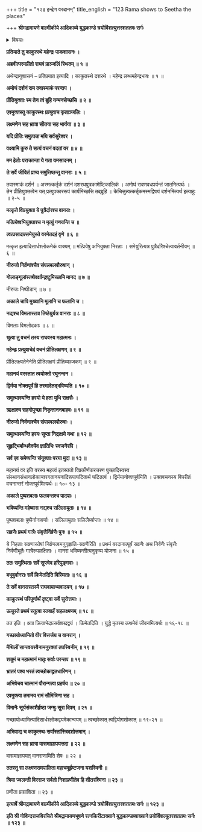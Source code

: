 +++
title = "१२३ इन्द्रेण वरदानम्"
title_english = "123 Rama shows to Seetha the places"

+++
**श्रीमद्रामायणे वाल्मीकीये आदिकाव्ये युद्धकाण्डे त्रयोविंशत्युत्तरशततमः सर्गः**


<details><summary>विषयाः</summary>

इन्द्रेण रामप्रार्थनातंप्रति मृतविकलाङ्गवानरगणानांपुनर्जीवनावैकल्यस्वालय -वर्तिसरित्तरु सार्वकालिकसलिलफलसमृद्धिसंभवरूपवरदानपूर्वकं सुरगणैः सहस्वर्गगमनम् ॥ १ ॥ रामेण सुरपतिसमुज्जीविताविकलवानरनिकरैः सह हर्षाधिगमः ॥ २ ॥

</details>




**प्रतियाते तु काकुत्स्थे महेन्द्रः पाकशासनः ।**

**अब्रवीत्परमप्रीतो राघवं प्राञ्जलिं स्थितम् ॥ १ ॥**

अथेन्द्रानुशासनं – प्रतिप्रयात इत्यादि । काकुतस्थे दशरथे । महेन्द्र लब्धमहेन्द्रभावः ॥ १ ॥



**अमोघं दर्शनं राम तवास्माकं परन्तप ।**

**प्रीतियुक्ताः स्म तेन त्वं ब्रूहि यन्मनसेच्छसि ॥ २ ॥**

**एवमुक्तस्तु काकुत्स्थः प्रत्युवाच कृताञ्जलिः ।**

**लक्ष्मणेन सह भ्रात्रा सीतया सह भार्यया ॥ ३ ॥**

**यदि प्रीतिः समुत्पन्ना मयि सर्वसुरेश्वर ।**

**वक्ष्यामि कुरु ते सत्यं वचनं वदतां वर ॥ ४ ॥**

**मम हेतोः पराक्रान्ता ये गता यमसादनम् ।**

**ते सर्वे जीवितं प्राप्य समुत्तिष्ठन्तु वानराः ॥ ५ ॥**

तवास्माकं दर्शनं । अस्मत्कर्तृकं दर्शनं दशरथपुत्रकामेष्टिकालिकं । अमोघं रावणवधपर्यन्तं जातमित्यर्थः । तेन प्रीतियुक्तत्वेन यत् प्रत्युपकाररूपं कार्यमिच्छसि तद्ब्रूहि । केचित्तुत्वत्कर्तृकमस्मद्विषयं दर्शनमित्यर्थ इत्याहुः ॥ २-५ ॥



**मत्कृते विप्रयुक्ता ये पुत्रैर्दारश्च वानराः ।**

**मत्प्रियेष्वभियुक्ताश्च न मृत्युं गणयन्ति च ॥**

**त्वत्प्रसादात्समेयुस्ते वरमेतदहं वृणे ॥ ६ ॥**

मत्कृत इत्यादिसार्धश्लोकमेकं वाक्यम् ॥ मत्प्रियेषु अभियुक्ता निरताः । समेयुरित्यत्र पुत्रैर्दारैश्चेत्यावर्तनीयम् ॥ ६ ॥



**नीरुजो निर्व्रणांश्चैव संपन्नबलपौरुषान् ।**

**गोलाङ्गूलांस्तथैवर्क्षान्द्रष्टुमिच्छामि मानद ॥ ७ ॥**

नीरुजः निष्पीडान् ॥ ७ ॥



**अकाले चापि मुख्यानि मूलानि च फलानि च ।**

**नद्यश्च विमलास्तत्र तिष्ठेयुर्यत्र वानराः ॥ ८ ॥**

विमलाः विमलोदकाः ॥ ८ ॥



**श्रुत्वा तु वचनं तस्य राघवस्य महात्मनः ।**

**महेन्द्रः प्रत्युवाचेदं वचनं प्रीतिलक्षणम् ॥ ९ ॥**

प्रीतिलक्ष्यतेनेनेति प्रीतिलक्षणं प्रीतिव्यञ्जकम् ॥ ९ ॥



**महानयं वरस्तात त्वयोक्तो रघुनन्दन ।**

**द्विर्मया नोक्तपूर्वं हि तस्मादेतद्भविष्यति ॥ १० ॥**

**समुत्थास्यन्ति हरयो ये हता युधि राक्षसैः ।**

**ऋक्षाश्च सहगोपुच्छा निकृत्ताननबाहवः ॥ ११ ॥**

**नीरुजो निर्वणाश्चैव संपन्नवलपौरुषाः ।**

**समुत्थास्यन्ति हरयः सुप्ता निद्राक्षये यथा ॥ १२ ॥**

**सुहृद्भिर्बान्धवैश्चैव ज्ञातिभिः स्वजनैरपि ।**

**सर्व एव समेष्यन्ति संयुक्ताः परया मुदा ॥ १३ ॥**

महानयं वर इति वरस्य महत्त्वं इतस्ततो विप्रकीर्णकरचरण पुच्छादिस्वस्व संस्थानसंधानलोकान्तरगतानयनादिरूपाघटितार्थ घटितत्वं । द्विर्मयानोक्तपूर्वमिति । उक्तवचनस्य विपरीतं वचनान्तरं नोक्तपूर्वमित्यर्थः ॥ १०- १३ ॥



**अकाले पुष्पशबलाः फलवन्तश्च पादपाः ।**

**भविष्यन्ति महेष्वास नद्यश्च सलिलायुताः ॥ १४ ॥**

पुष्पशबलाः पुष्पैर्नानावर्णाः । सलिलायुताः सलिलैर्व्याप्ताः ॥ १४ ॥



**सव्रणैः प्रथमं गात्रैः संवृत्तैर्निर्व्रणैः पुनः ॥ १५ ॥**

ये निहताः सव्रणास्तेषां निर्व्रणत्वमनुगृह्णाति-सव्रणैरिति ॥ प्रथमं वरदानात्पूर्वं सव्रणैः अथ निर्वणैः संवृत्तैः निर्वणीभूतैः गात्रैरुपलक्षिताः । वानरा भविष्यन्तीत्यनुकृष्य योजना ॥ १५ ॥



**ततः समुत्थिताः सर्वे सुप्त्वेव हरिपुङ्गवाः ।**

**बभूवुर्वानराः सर्वे किमेतदिति विस्मिताः ॥ १६ ॥**

**ते सर्वे वानरास्तस्मै राघवायाभ्यवादयन् ॥ १७ ॥**

**काकुत्स्थं परिपूर्णार्थं दृष्ट्वा सर्वे सुरोत्तमाः ।**

**ऊचुस्ते प्रथमं स्तुत्वा स्तवार्हं सहलक्ष्मणम् ॥ १८ ॥**

तत इति । अत्र क्रियाभेदात्सर्वशब्दद्वयं । किमेतदिति । युद्धे मृतस्य कथमेवं जीवनमित्यर्थः ॥ १६-१८ ॥



**गच्छायोध्यामितो वीर विसर्जय च वानरान् ।**

**मैथिलीं सान्त्वयस्वैनामनुरक्तां तपस्विनीम् ॥ १९ ॥**

**शत्रुमं च महात्मानं मातृः सर्वाः परन्तप ॥ १९ ॥**

**भ्रातरं पश्य भरतं त्वच्छोकाद्व्रतधारिणम् ।**

**अभिषेचय चात्मानं पौरान्गत्वा प्रहर्षय ॥ २० ॥**

**एवमुक्त्वा तमामय रामं सौमित्रिणा सह ।**

**विमानैः सूर्यसंकाशैर्हृष्टा जग्मुः सुरा दिवम् ॥ २१ ॥**

गच्छायोध्यामित्यादिसार्धश्लोकद्वयमेकान्वयम् ॥ त्वच्छोकात् त्वद्वियोगशोकात् ॥ १९-२१ ॥



**अभिवाद्य च काकुत्स्थः सर्वांस्तांस्त्रिदशोत्तमान् ।**

**लक्ष्मणेन सह भ्रात्रा वासमाज्ञापयत्तदा ॥ २२ ॥**

बासमाज्ञापयत् वानराणामिति शेषः ॥ २२ ॥



**ततस्तु सा लक्ष्मणरामपालिता महाचमूर्हृष्टजना यशस्विनी ॥**

**श्रिया ज्वलन्ती विरराज सर्वतो निशाप्रणीतेव हि शीतरश्मिना ॥ २३ ॥**

प्रणीता प्रकाशिता ॥ २३ ॥



**इत्यार्षे श्रीमद्रामायणे वाल्मीकीये आदिकाव्ये युद्धकाण्डे त्रयोविंशत्युत्तरशततमः सर्गः ॥ १२३ ॥**

**इति श्री गोविन्दराजविरचिते श्रीमद्रामायणभूषणे रत्नकिरीटाख्याने युद्धकाण्डव्याख्याने प्रयोविंशत्युतरशततमः सर्गः ॥ १२३ ॥**
